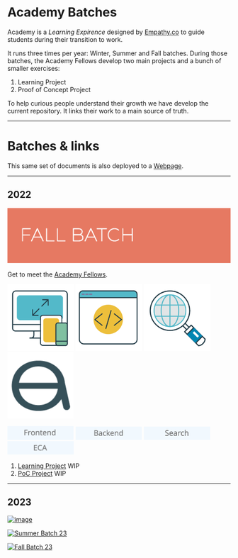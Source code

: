 # Academy Batches
Academy is a *Learning Expirence* designed by [Empathy.co](https://empathy.co/) to guide students during their transition to work.

It runs three times per year: Winter, Summer and Fall batches. During those batches, the Academy Fellows develop two main projects and a bunch of smaller exercises:

1. Learning Project
2. Proof of Concept Project

To help curious people understand their growth we have develop the current repository. It links their work to a main source of truth.

<hr>

# Batches & links

This same set of documents is also deployed to a [Webpage](https://empathyco.github.io/academy-batches/).


<hr>


## 2022
[<img class="batch" src="https://github.com/empathyco/academy-batches/blob/main/assets/fall-batch.png?raw=true" alt="Fall Batch 22"/>](Path/batch_fall2022/blog/fellows.md)


Get to meet the [Academy Fellows](Path/batch_fall2022/blog/fellows.md)\.

[<img class="icons_path" src="https://github.com/empathyco/academy-batches/blob/main/assets/front.png?raw=true" alt="Frontend" width="150px"/>](Path/batch_fall2022/blog/front.md)
[<img class="icons_path" src="https://github.com/empathyco/academy-batches/blob/main/assets/back.png?raw=true" alt="Backend" width="150px"/>](Path/batch_fall2022/blog/back.md)
[<img class="icons_path" src="https://github.com/empathyco/academy-batches/blob/main/assets/search.png?raw=true" alt="Search" width="150px"/>](Path/batch_fall2022/blog/search.md)
[<img class="icons_path" src="https://github.com/empathyco/academy-batches/blob/main/assets/eca.png?raw=true" alt="ECA" width="150px"/>](Path/batch_fall2022/blog/eca.md)

[<img class="text_path" src="https://github.com/empathyco/academy-batches/blob/main/assets/FrontEnd.png?raw=true" alt="frontend" width="150px"/>](Path/batch_fall2022/blog/front.md)
[<img class="text_path" src="https://github.com/empathyco/academy-batches/blob/main/assets/Backend.png?raw=true" alt="backend" width="150px"/>](Path/batch_fall2022/blog/backAndSearch.md)
[<img class="text_path" src="https://github.com/empathyco/academy-batches/blob/main/assets/Search_text.png?raw=true" alt="search" width="150px"/>](Path/batch_fall2022/blog/backAndSearch.md)
[<img class="text_path" src="https://github.com/empathyco/academy-batches/blob/main/assets/ECA_text.png?raw=true" alt="ECA" width="150px"/>](Path/batch_fall2022/blog/ECA.md)


1. [Learning Project](https://github.com/repolink) WIP
2. [PoC Project](https://github.com/repolink) WIP


<hr>

## 2023

[<img class="batch" alt="image" src="https://github.com/alvarorg14/academy-batches/blob/main/assets/winter-batch.png?raw=true">](Path/batch_fall2022/blog/fellows.md)

[<img class="batch" src="https://github.com/alvarorg14/academy-batches/blob/main/assets/summer-batch.png?raw=true" alt="Summer Batch 23"/>](Path/batch_fall2022/blog/fellows.md)

[<img class="batch" src="https://github.com/alvarorg14/academy-batches/blob/main/assets/fall-batch.png?raw=true" alt="Fall Batch 23"/>](Path/batch_fall2022/blog/fellows.md)

